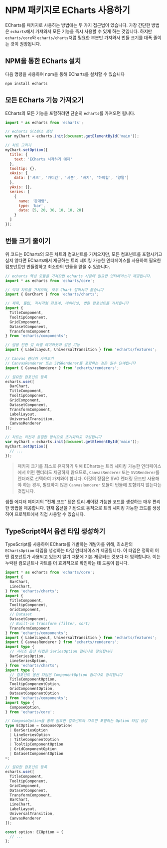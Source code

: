 # NPM 패키지로 ECharts 사용하기

ECharts를 패키지로 사용하는 방법에는 두 가지 접근법이 있습니다. 가장 간단한 방법은 `echarts`에서 가져와서 모든 기능을 즉시 사용할 수 있게 하는 것입니다. 하지만 `echarts/core`와 `echarts/charts`처럼 필요한 부분만 가져와서 번들 크기를 대폭 줄이는 것이 권장됩니다.

## NPM을 통한 ECharts 설치

다음 명령을 사용하여 npm을 통해 ECharts를 설치할 수 있습니다

```shell
npm install echarts
```

## 모든 ECharts 기능 가져오기

ECharts의 모든 기능을 포함하려면 단순히 `echarts`를 가져오면 됩니다.

```js
import * as echarts from 'echarts';

// echarts 인스턴스 생성
var myChart = echarts.init(document.getElementById('main'));

// 차트 그리기
myChart.setOption({
  title: {
    text: 'ECharts 시작하기 예제'
  },
  tooltip: {},
  xAxis: {
    data: ['셔츠', '카디건', '시폰', '바지', '하이힐', '양말']
  },
  yAxis: {},
  series: [
    {
      name: '판매량',
      type: 'bar',
      data: [5, 20, 36, 10, 10, 20]
    }
  ]
});
```

## 번들 크기 줄이기

위 코드는 ECharts의 모든 차트와 컴포넌트를 가져오지만, 모든 컴포넌트를 포함시키고 싶지 않다면 ECharts에서 제공하는 트리 셰이킹 가능한 인터페이스를 사용하여 필요한 컴포넌트만 번들링하고 최소한의 번들을 얻을 수 있습니다.

```js
// echarts 핵심 모듈을 가져오면 echarts 사용에 필요한 인터페이스가 제공됩니다.
import * as echarts from 'echarts/core';

// 막대 차트를 가져오며, 모두 Chart 접미사가 붙습니다
import { BarChart } from 'echarts/charts';

// 제목, 툴팁, 직사각형 좌표계, 데이터셋, 변환 컴포넌트를 가져옵니다
import {
  TitleComponent,
  TooltipComponent,
  GridComponent,
  DatasetComponent,
  TransformComponent
} from 'echarts/components';

// 범용 전환 및 라벨 레이아웃과 같은 기능
import { LabelLayout, UniversalTransition } from 'echarts/features';

// Canvas 렌더러 가져오기
// CanvasRenderer 또는 SVGRenderer를 포함하는 것은 필수 단계입니다
import { CanvasRenderer } from 'echarts/renderers';

// 필요한 컴포넌트 등록
echarts.use([
  BarChart,
  TitleComponent,
  TooltipComponent,
  GridComponent,
  DatasetComponent,
  TransformComponent,
  LabelLayout,
  UniversalTransition,
  CanvasRenderer
]);

// 차트는 이전과 동일한 방식으로 초기화되고 구성됩니다
var myChart = echarts.init(document.getElementById('main'));
myChart.setOption({
  // ...
});
```

> 패키지 크기를 최소로 유지하기 위해 ECharts는 트리 셰이킹 가능한 인터페이스에서 어떤 렌더러도 제공하지 않으므로, `CanvasRenderer` 또는 `SVGRenderer`를 렌더러로 선택하여 가져와야 합니다. 이것의 장점은 SVG 렌더링 모드만 사용해야 하는 경우, 필요하지 않은 `CanvasRenderer` 모듈이 번들에 포함되지 않는다는 것입니다.

샘플 에디터 페이지의 "전체 코드" 탭은 트리 셰이킹 가능한 코드를 생성하는 매우 편리한 방법을 제공합니다. 현재 옵션을 기반으로 동적으로 트리 셰이킹 가능한 코드를 생성하여 프로젝트에서 직접 사용할 수 있습니다.

## TypeScript에서 옵션 타입 생성하기

TypeScript를 사용하여 ECharts를 개발하는 개발자를 위해, 최소한의 `EChartsOption` 타입을 생성하는 타입 인터페이스가 제공됩니다. 이 타입은 정확히 어떤 컴포넌트가 사용되고 있는지 알기 때문에 기본 제공되는 것보다 더 엄격합니다. 이는 누락된 컴포넌트나 차트를 더 효과적으로 확인하는 데 도움이 됩니다.

```ts
import * as echarts from 'echarts/core';
import {
  BarChart,
  LineChart,
} from 'echarts/charts';
import {
  TitleComponent,
  TooltipComponent,
  GridComponent,
  // Dataset
  DatasetComponent,
  // Built-in transform (filter, sort)
  TransformComponent
} from 'echarts/components';
import { LabelLayout, UniversalTransition } from 'echarts/features';
import { CanvasRenderer } from 'echarts/renderers';
import type {
  // 시리즈 옵션 타입은 SeriesOption 접미사로 정의됩니다
  BarSeriesOption, 
  LineSeriesOption,
} from 'echarts/charts';
import type {
  // 컴포넌트 옵션 타입은 ComponentOption 접미사로 정의됩니다
  TitleComponentOption, 
  TooltipComponentOption,
  GridComponentOption,
  DatasetComponentOption
} from 'echarts/components';
import type { 
  ComposeOption, 
} from 'echarts/core';

// ComposeOption을 통해 필요한 컴포넌트와 차트만 포함하는 Option 타입 생성
type ECOption = ComposeOption<
  | BarSeriesOption
  | LineSeriesOption
  | TitleComponentOption
  | TooltipComponentOption
  | GridComponentOption
  | DatasetComponentOption
>;

// 필요한 컴포넌트 등록
echarts.use([
  TitleComponent,
  TooltipComponent,
  GridComponent,
  DatasetComponent,
  TransformComponent,
  BarChart,
  LineChart,
  LabelLayout,
  UniversalTransition,
  CanvasRenderer
]);

const option: ECOption = {
  // ...
};
```